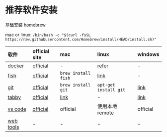 # 推荐软件安装

基础安装 [homebrew](https://brew.sh)

mac or linux: `/bin/bash -c "$(curl -fsSL https://raw.githubusercontent.com/Homebrew/install/HEAD/install.sh)"`

|软件|official site|mac|linux|windows|
|:----|:----|:----|:----|:----|
|[docker](./docker)|[official](https://www.docker.com)|-|[refer](./docker#install)|-|
|[fish](./fish)|[official](https://fishshell.com)|`brew install fish`|[link](https://software.opensuse.org/download.html?project=shells%3Afish%3Arelease%3A3&package=fish)|-|
|[git](./git)| [official](https://git-scm.com) | `brew install git`|`apt-get install git`|[link](https://github.com/git-for-windows/git/releases/download/v2.40.0.windows.1/Git-2.40.0-64-bit.exe)|
|[tabby](./tabby)|[official](https://tabby.sh)|[link](https://github.com/Eugeny/tabby/releases)|-|[link](https://github.com/Eugeny/tabby/releases)|
|[vs code](./vscode)|[official](https://code.visualstudio.com)|official|使用本地remote|official|
|[web tools](./webtools)|-|-|-|-|
